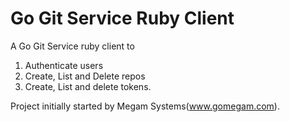 Go Git Service Ruby Client
==========================

A Go Git Service ruby client to

1. Authenticate users
2. Create, List and Delete repos
3. Create, List and delete tokens. 



Project initially started by Megam Systems(www.gomegam.com).
 
